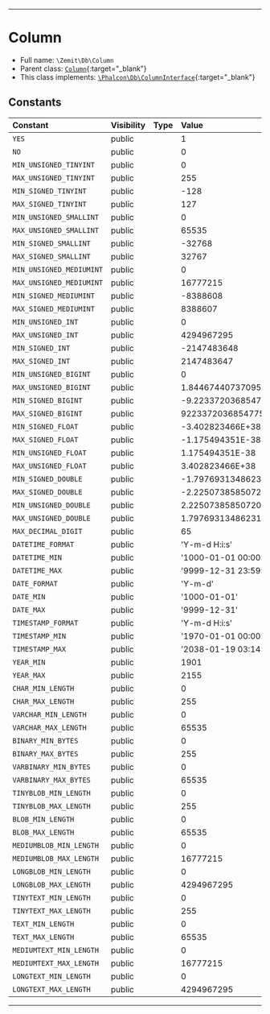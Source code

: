 ***

# Column





* Full name: `\Zemit\Db\Column`
* Parent class: [`Column`](https://docs.phalcon.io/latest/api/){:target="_blank"}
* This class implements:
[`\Phalcon\Db\ColumnInterface`](https://docs.phalcon.io/latest/api/){:target="_blank"}


## Constants

| Constant | Visibility | Type | Value |
|:---------|:-----------|:-----|:------|
|`YES`|public| |1|
|`NO`|public| |0|
|`MIN_UNSIGNED_TINYINT`|public| |0|
|`MAX_UNSIGNED_TINYINT`|public| |255|
|`MIN_SIGNED_TINYINT`|public| |-128|
|`MAX_SIGNED_TINYINT`|public| |127|
|`MIN_UNSIGNED_SMALLINT`|public| |0|
|`MAX_UNSIGNED_SMALLINT`|public| |65535|
|`MIN_SIGNED_SMALLINT`|public| |-32768|
|`MAX_SIGNED_SMALLINT`|public| |32767|
|`MIN_UNSIGNED_MEDIUMINT`|public| |0|
|`MAX_UNSIGNED_MEDIUMINT`|public| |16777215|
|`MIN_SIGNED_MEDIUMINT`|public| |-8388608|
|`MAX_SIGNED_MEDIUMINT`|public| |8388607|
|`MIN_UNSIGNED_INT`|public| |0|
|`MAX_UNSIGNED_INT`|public| |4294967295|
|`MIN_SIGNED_INT`|public| |-2147483648|
|`MAX_SIGNED_INT`|public| |2147483647|
|`MIN_UNSIGNED_BIGINT`|public| |0|
|`MAX_UNSIGNED_BIGINT`|public| |1.8446744073709552E+19|
|`MIN_SIGNED_BIGINT`|public| |-9.223372036854776E+18|
|`MAX_SIGNED_BIGINT`|public| |9223372036854775807|
|`MIN_SIGNED_FLOAT`|public| |-3.402823466E+38|
|`MAX_SIGNED_FLOAT`|public| |-1.175494351E-38|
|`MIN_UNSIGNED_FLOAT`|public| |1.175494351E-38|
|`MAX_UNSIGNED_FLOAT`|public| |3.402823466E+38|
|`MIN_SIGNED_DOUBLE`|public| |-1.7976931348623157E+308|
|`MAX_SIGNED_DOUBLE`|public| |-2.2250738585072014E-308|
|`MIN_UNSIGNED_DOUBLE`|public| |2.2250738585072014E-308|
|`MAX_UNSIGNED_DOUBLE`|public| |1.7976931348623157E+308|
|`MAX_DECIMAL_DIGIT`|public| |65|
|`DATETIME_FORMAT`|public| |'Y-m-d H:i:s'|
|`DATETIME_MIN`|public| |'1000-01-01 00:00:00'|
|`DATETIME_MAX`|public| |'9999-12-31 23:59:59'|
|`DATE_FORMAT`|public| |'Y-m-d'|
|`DATE_MIN`|public| |'1000-01-01'|
|`DATE_MAX`|public| |'9999-12-31'|
|`TIMESTAMP_FORMAT`|public| |'Y-m-d H:i:s'|
|`TIMESTAMP_MIN`|public| |'1970-01-01 00:00:01'|
|`TIMESTAMP_MAX`|public| |'2038-01-19 03:14:07'|
|`YEAR_MIN`|public| |1901|
|`YEAR_MAX`|public| |2155|
|`CHAR_MIN_LENGTH`|public| |0|
|`CHAR_MAX_LENGTH`|public| |255|
|`VARCHAR_MIN_LENGTH`|public| |0|
|`VARCHAR_MAX_LENGTH`|public| |65535|
|`BINARY_MIN_BYTES`|public| |0|
|`BINARY_MAX_BYTES`|public| |255|
|`VARBINARY_MIN_BYTES`|public| |0|
|`VARBINARY_MAX_BYTES`|public| |65535|
|`TINYBLOB_MIN_LENGTH`|public| |0|
|`TINYBLOB_MAX_LENGTH`|public| |255|
|`BLOB_MIN_LENGTH`|public| |0|
|`BLOB_MAX_LENGTH`|public| |65535|
|`MEDIUMBLOB_MIN_LENGTH`|public| |0|
|`MEDIUMBLOB_MAX_LENGTH`|public| |16777215|
|`LONGBLOB_MIN_LENGTH`|public| |0|
|`LONGBLOB_MAX_LENGTH`|public| |4294967295|
|`TINYTEXT_MIN_LENGTH`|public| |0|
|`TINYTEXT_MAX_LENGTH`|public| |255|
|`TEXT_MIN_LENGTH`|public| |0|
|`TEXT_MAX_LENGTH`|public| |65535|
|`MEDIUMTEXT_MIN_LENGTH`|public| |0|
|`MEDIUMTEXT_MAX_LENGTH`|public| |16777215|
|`LONGTEXT_MIN_LENGTH`|public| |0|
|`LONGTEXT_MAX_LENGTH`|public| |4294967295|




***
